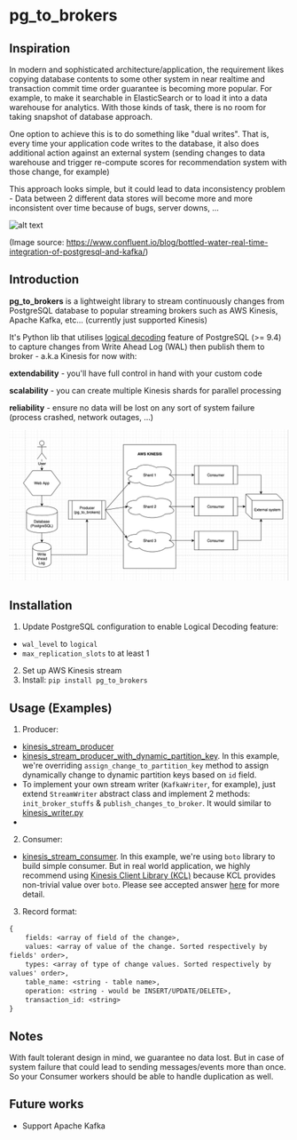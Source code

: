 # pg_to_brokers
## Inspiration
In modern and sophisticated architecture/application, the requirement likes copying database contents to some other system in near realtime and transaction commit time order guarantee is becoming more popular. For example, to make it searchable in ElasticSearch or to load it into a data warehouse for analytics. With those kinds of task, there is no room for taking snapshot of database approach.

One option to achieve this is to do something like "dual writes". That is, every time your application code writes to the database, it also does additional action against an external system (sending changes to data warehouse and trigger re-compute scores for recommendation system with those change, for example)

This approach looks simple, but it could lead to data inconsistency problem - Data between 2 different data stores will become more and more inconsistent over time because of bugs, server downs, ...

![alt text](https://cdn2.hubspot.net/hub/540072/file-3062873213-png/blog-files/slide-37-4-3.png "Stop do this")

(Image source: https://www.confluent.io/blog/bottled-water-real-time-integration-of-postgresql-and-kafka/)

## Introduction
**pg_to_brokers** is a lightweight library to stream continuously changes from PostgreSQL database to popular streaming brokers such as AWS Kinesis, Apache Kafka, etc... (currently just supported Kinesis)

It's Python lib that utilises [logical decoding](https://www.postgresql.org/docs/9.4/static/logicaldecoding.html) feature of PostgreSQL (>= 9.4) to capture changes from Write Ahead Log (WAL) then publish them to broker - a.k.a Kinesis for now with:

**extendability** - you'll have full control in hand with your custom code

**scalability** - you can create multiple Kinesis shards for parallel processing

**reliability** - ensure no data will be lost on any sort of system failure (process crashed, network outages, ...)

![alt text](https://github.com/minhduccm/pg_to_brokers/blob/master/images/architecture.png "Architecture")

## Installation
1. Update PostgreSQL configuration to enable Logical Decoding feature:
* ```wal_level``` to ```logical```
* ```max_replication_slots``` to at least 1
2. Set up AWS Kinesis stream
3. Install: ```pip install pg_to_brokers```

## Usage (Examples)
1. Producer: 
* [kinesis_stream_producer](https://github.com/minhduccm/pg_to_brokers/blob/master/examples/kinesis_stream_producer.py)
* [kinesis_stream_producer_with_dynamic_partition_key](https://github.com/minhduccm/pg_to_brokers/blob/master/examples/kinesis_stream_producer_with_dynamic_partition_key.py). In this example, we're overriding `assign_change_to_partition_key` method to assign dynamically change to dynamic partition keys based on `id` field.
* To implement your own stream writer (`KafkaWriter`, for example), just extend `StreamWriter` abstract class and implement 2 methods: `init_broker_stuffs` & `publish_changes_to_broker`. It would similar to [kinesis_writer.py](https://github.com/minhduccm/pg_to_brokers/blob/master/pg_to_brokers/kinesis_writer.py)
* 
2. Consumer:
* [kinesis_stream_consumer](https://github.com/minhduccm/pg_to_brokers/blob/master/examples/kinesis_stream_consumer.py). In this example, we're using `boto` library to build simple consumer. But in real world application, we highly recommend using [Kinesis Client Library (KCL)](https://docs.aws.amazon.com/streams/latest/dev/developing-consumers-with-kcl.html) because KCL provides non-trivial value over `boto`. Please see accepted answer [here](https://stackoverflow.com/questions/22100206/consuming-a-kinesis-stream-in-python) for more detail.
3. Record format:
```
{
    fields: <array of field of the change>,
    values: <array of value of the change. Sorted respectively by fields' order>,
    types: <array of type of change values. Sorted respectively by values' order>,
    table_name: <string - table name>,
    operation: <string - would be INSERT/UPDATE/DELETE>,
    transaction_id: <string>
}
```

## Notes
With fault tolerant design in mind, we guarantee no data lost. But in case of system failure that could lead to sending messages/events more than once. So your Consumer workers should be able to handle duplication as well.

## Future works
- Support Apache Kafka
